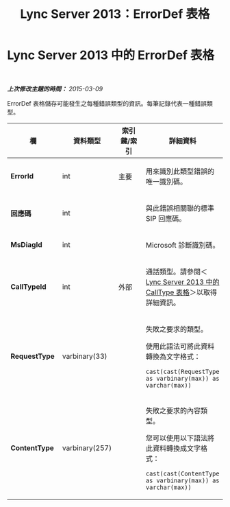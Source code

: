 ﻿---
title: Lync Server 2013：ErrorDef 表格
TOCTitle: ErrorDef 表格
ms:assetid: 6acf3b86-da61-4923-9812-300db6f66dec
ms:mtpsurl: https://technet.microsoft.com/zh-tw/library/Gg398503(v=OCS.15)
ms:contentKeyID: 49291218
ms.date: 08/10/2015
mtps_version: v=OCS.15
ms.translationtype: HT
---

# Lync Server 2013 中的 ErrorDef 表格

 

_**上次修改主題的時間：** 2015-03-09_

ErrorDef 表格儲存可能發生之每種錯誤類型的資訊。每筆記錄代表一種錯誤類型。


<table>
<colgroup>
<col style="width: 25%" />
<col style="width: 25%" />
<col style="width: 25%" />
<col style="width: 25%" />
</colgroup>
<thead>
<tr class="header">
<th>欄</th>
<th>資料類型</th>
<th>索引鍵/索引</th>
<th>詳細資料</th>
</tr>
</thead>
<tbody>
<tr class="odd">
<td><p><strong>ErrorId</strong></p></td>
<td><p>int</p></td>
<td><p>主要</p></td>
<td><p>用來識別此類型錯誤的唯一識別碼。</p></td>
</tr>
<tr class="even">
<td><p><strong>回應碼</strong></p></td>
<td><p>int</p></td>
<td><p> </p></td>
<td><p>與此錯誤相關聯的標準 SIP 回應碼。</p></td>
</tr>
<tr class="odd">
<td><p><strong>MsDiagId</strong></p></td>
<td><p>int</p></td>
<td><p> </p></td>
<td><p>Microsoft 診斷識別碼。</p></td>
</tr>
<tr class="even">
<td><p><strong>CallTypeId</strong></p></td>
<td><p>int</p></td>
<td><p>外部</p></td>
<td><p>通話類型。請參閱＜ <a href="lync-server-2013-calltype-table.md">Lync Server 2013 中的 CallType 表格</a>＞以取得詳細資訊。</p></td>
</tr>
<tr class="odd">
<td><p><strong>RequestType</strong></p></td>
<td><p>varbinary(33)</p></td>
<td><p> </p></td>
<td><p>失敗之要求的類型。</p>
<p>使用此語法可將此資料轉換為文字格式：</p>
<p><code>cast(cast(RequestType as varbinary(max)) as varchar(max))</code></p></td>
</tr>
<tr class="even">
<td><p><strong>ContentType</strong></p></td>
<td><p>varbinary(257)</p></td>
<td><p> </p></td>
<td><p>失敗之要求的內容類型。</p>
<p>您可以使用以下語法將此資料轉換成文字格式：</p>
<p><code>cast(cast(ContentType as varbinary(max)) as varchar(max))</code></p></td>
</tr>
</tbody>
</table>

